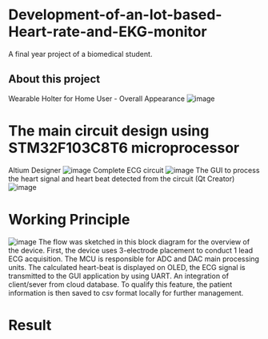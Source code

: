 # Development-of-an-Iot-based-Heart-rate-and-EKG-monitor
A final year project of a biomedical student.
## About this project
Wearable Holter for Home User - Overall Appearance
![image](https://github.com/discoverycomputer/Development-of-an-Iot-based-Heart-rate-and-EKG-monitor-/assets/140111334/8a00b08d-baa9-4c3e-993a-a55a00e70e15)
# The main circuit design using STM32F103C8T6 microprocessor 
Altium Designer
![image](https://github.com/discoverycomputer/Development-of-an-Iot-based-Heart-rate-and-EKG-monitor-/assets/140111334/5d98eea8-b1b2-4eb5-a3af-44765aab99c6)
Complete ECG circuit
![image](https://github.com/discoverycomputer/Development-of-an-Iot-based-Heart-rate-and-EKG-monitor-/assets/140111334/d43671db-ba81-42b6-b1a4-67e8c9a53b61)
The GUI to process the heart signal and heart beat detected from the circuit (Qt Creator)
![image](https://github.com/discoverycomputer/Development-of-an-Iot-based-Heart-rate-and-EKG-monitor-/assets/140111334/54bf468b-dc3e-4c56-a1c2-dee0b7f863cb)
# Working Principle 
![image](https://github.com/discoverycomputer/Development-of-an-Iot-based-Heart-rate-and-EKG-monitor-/assets/140111334/1a06e796-c9f2-4446-a101-6c03966563ad)
The flow was sketched in this block diagram for the overview of the device. First, the device uses 3-electrode placement to conduct 1 lead ECG acquisition. The MCU is responsible for ADC and DAC main processing units. The calculated heart-beat is displayed on OLED, the ECG signal is transmitted to the GUI application by using UART. An integration of client/sever from cloud database. To qualify this feature, the patient information is then saved to csv format locally for further management.
# Result
